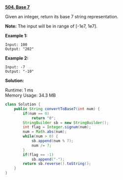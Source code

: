 **[504. Base 7](https://leetcode.com/problems/base-7/)**

Given an integer, return its base 7 string representation.

**Note:**
The input will be in range of [-1e7, 1e7].


**Example 1:**

```
Input: 100
Output: "202"
```

**Example 2:**

```
Input: -7
Output: "-10"
```

**Solution:**

Runtime: 1 ms<br/>
Memory Usage: 34.3 MB

```java
class Solution {
    public String convertToBase7(int num) {
        if(num == 0)
            return "0";
        StringBuilder sb = new StringBuilder();
        int flag = Integer.signum(num);
        num = Math.abs(num);
        while(num > 0) {
            sb.append(num % 7);
            num /= 7;
        }
        if(flag == -1)
            sb.append("-");
        return sb.reverse().toString();
    }
}
```